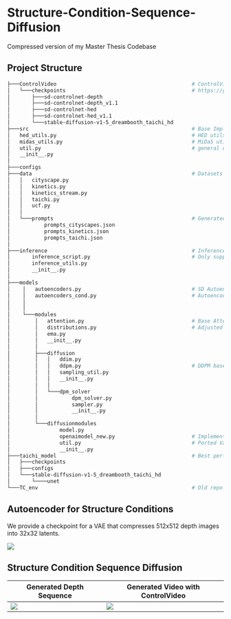 # Structure-Condition-Sequence-Diffusion

Compressed version of my Master Thesis Codebase

## Project Structure

```sh
├───ControlVideo                                            # ControlVideo - Adjusted for more recent diffusers version
│   └───checkpoints                                         # https://github.com/YBYBZhang/ControlVideo
│       ├───sd-controlnet-depth
│       ├───sd-controlnet-depth_v1.1
│       ├───sd-controlnet-hed
│       ├───sd-controlnet-hed_v1.1
│       └───stable-diffusion-v1-5_dreambooth_taichi_hd
├───src                                                     # Base Implementation: https://github.com/CompVis/stable-diffusion
│   hed_utils.py                                            # HED utils for extraction/preprocessing
│   midas_utils.py                                          # MiDaS utils for depth estimation and preprocessing
│   util.py                                                 # general utils
│   __init__.py
│
├───configs
├───data                                                    # Datasets
│   │   cityscape.py
│   │   kinetics.py
│   │   kinetics_stream.py
│   │   taichi.py
│   │   ucf.py
│   │
│   └───prompts                                             # Generated Prompts used for evaluation
│           prompts_cityscapes.json
│           prompts_kinetics.json
│           prompts_taichi.json
│
├───inference                                               # Inference Class -- new
│       inference_script.py                                 # Only supports VAE sampling yet
│       inference_utils.py
│       __init__.py
│
├───models
│    │   autoencoders.py                                    # SD Autoencoder Base
│    │   autoencoders_cond.py                               # Autoencoder for Depth and HED maps
│    │ 
│    │
│    └───modules
│        │   attention.py                                   # Base Attention + Various temporal extensions
│        │   distributions.py                               # Adjusted VAE sampling for sequences
│        │   ema.py                                         
│        │   __init__.py
│        │
│        ├───diffusion
│        │   │   ddim.py                                    
│        │   │   ddpm.py                                    # DDPM base from SD + 2D and 3D extensions for Structure Condition generation
│        │   │   sampling_util.py
│        │   │   __init__.py
│        │   │
│        │   └───dpm_solver                                 
│        │           dpm_solver.py
│        │           sampler.py
│        │           __init__.py
│        │
│        └───diffusionmodules                               
│                model.py
│                openaimodel_new.py                         # Implementation for the temporal UNet with context masking
│                util.py                                    # Ported Various TC metric Implementations to TorchMetrics + TC_Loss + some helper functions
│                __init__.py
├───taichi_model                                            # Best performing TaiChi model checkpoint
│   ├───checkpoints
│   ├───configs
│   └───stable-diffusion-v1-5_dreambooth_taichi_hd
│       └────unet
└───TC_env                                                  # Old repo to evaluate temporal consistency
```

## Autoencoder for Structure Conditions

We provide a checkpoint for a VAE that compresses 512x512 depth images into 32x32 latents.

![](https://github.com/DanielSiersleben/Structure-Condition-Sequence-Diffusion/blob/main/viz/VAE_recon.png)

## Structure Condition Sequence Diffusion

| Generated Depth Sequence  | Generated Video with ControlVideo |
| ------------- | ------------- |
| ![](https://github.com/DanielSiersleben/Structure-Condition-Sequence-Diffusion/blob/main/viz/gifs/cond_0.gif)  | ![](https://github.com/DanielSiersleben/Structure-Condition-Sequence-Diffusion/blob/main/viz/gifs/video_0.gif)  |
